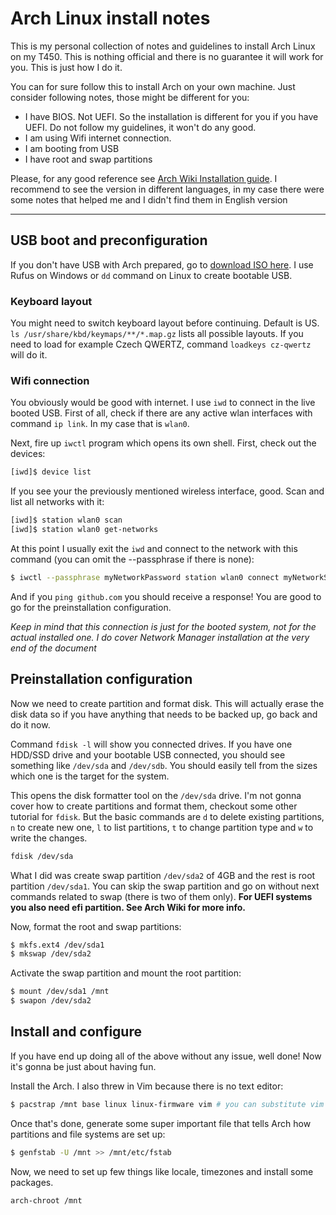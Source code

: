 # Arch Linux install notes
This is my personal collection of notes and guidelines to install Arch Linux on my T450. This is nothing official and there is no guarantee it will work for you. This is just how I do it.

You can for sure follow this to install Arch on your own machine. Just consider following notes, those might be different for you:
* I have BIOS. Not UEFI. So the installation is different for you if you have UEFI. Do not follow my guidelines, it won't do any good.
* I am using Wifi internet connection.
* I am booting from USB
* I have root and swap partitions

Please, for any good reference see [Arch Wiki Installation guide](https://wiki.archlinux.org/index.php/Installation_guide). I recommend to see the version in different languages, in my case there were some notes that helped me and I didn't find them in English version

---

## USB boot and preconfiguration
If you don't have USB with Arch prepared, go to [download ISO here](https://www.archlinux.org/download/). I use Rufus on Windows or `dd` command on Linux to create bootable USB.

### Keyboard layout
You might need to switch keyboard layout before continuing. Default is US. `ls /usr/share/kbd/keymaps/**/*.map.gz` lists all possible layouts. If you need to load for example Czech QWERTZ, command `loadkeys cz-qwertz` will do it.

### Wifi connection
You obviously would be good with internet. I use `iwd` to connect in the live booted USB. First of all, check if there are any active wlan interfaces with command `ip link`. In my case that is `wlan0`.

Next, fire up `iwctl` program which opens its own shell. First, check out the devices:
```bash
[iwd]$ device list
```

If you see your the previously mentioned wireless interface, good. Scan and list all networks with it:
```bash
[iwd]$ station wlan0 scan
[iwd]$ station wlan0 get-networks
```

At this point I usually exit the `iwd` and connect to the network with this command (you can omit the --passphrase if there is none):
```bash
$ iwctl --passphrase myNetworkPassword station wlan0 connect myNetworkSSID
```

And if you `ping github.com` you should receive a response! You are good to go for the preinstallation configuration.

*Keep in mind that this connection is just for the booted system, not for the actual installed one. I do cover Network Manager installation at the very end of the document*

## Preinstallation configuration
Now we need to create partition and format disk. This will actually erase the disk data so if you have anything that needs to be backed up, go back and do it now.

Command `fdisk -l` will show you connected drives. If you have one HDD/SSD drive and your bootable USB connected, you should see something like `/dev/sda` and `/dev/sdb`. You should easily tell from the sizes which one is the target for the system.

This opens the disk formatter tool on the `/dev/sda` drive. I'm not gonna cover how to create partitions and format them, checkout some other tutorial for `fdisk`. But the basic commands are `d` to delete existing partitions, `n` to create new one, `l` to list partitions, `t` to change partition type and `w` to write the changes.
```bash
fdisk /dev/sda
```

What I did was create swap partition `/dev/sda2` of 4GB and the rest is root partition `/dev/sda1`. You can skip the swap partition and go on without next commands related to swap (there is two of them only). **For UEFI systems you also need efi partition. See Arch Wiki for more info.**

Now, format the root and swap partitions:
```bash
$ mkfs.ext4 /dev/sda1
$ mkswap /dev/sda2
```

Activate the swap partition and mount the root partition:
```bash
$ mount /dev/sda1 /mnt
$ swapon /dev/sda2
```

## Install and configure
If you have end up doing all of the above without any issue, well done! Now it's gonna be just about having fun.

Install the Arch. I also threw in Vim because there is no text editor:
```bash
$ pacstrap /mnt base linux linux-firmware vim # you can substitute vim for nano or other text editors
```

Once that's done, generate some super important file that tells Arch how partitions and file systems are set up:
```bash
$ genfstab -U /mnt >> /mnt/etc/fstab
```

Now, we need to set up few things like locale, timezones and install some packages.
```bash
arch-chroot /mnt
```
